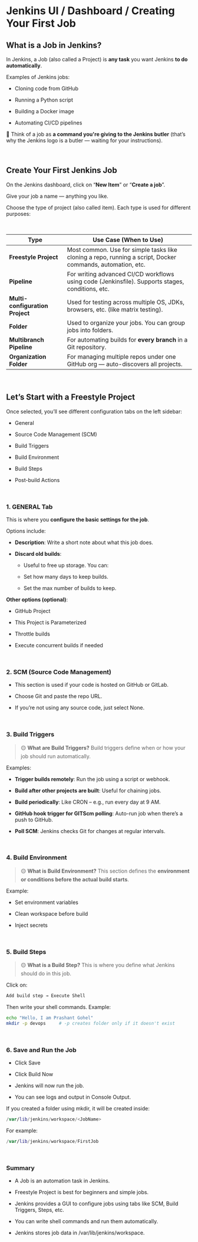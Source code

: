 # Jenkins UI / Dashboard / Creating Your First Job

## What is a Job in Jenkins?
In Jenkins, a Job (also called a Project) is **any task** you want Jenkins **to do automatically**.

Examples of Jenkins jobs:

- Cloning code from GitHub

- Running a Python script

- Building a Docker image

- Automating CI/CD pipelines

📌 Think of a job as **a command you're giving to the Jenkins butler** (that’s why the Jenkins logo is a butler — waiting for your instructions).

<br>

## Create Your First Jenkins Job
On the Jenkins dashboard, click on “**New Item**” or “**Create a job**”.

Give your job a name — anything you like.

Choose the type of project (also called item).
Each type is used for different purposes:

<br>

| Type                            | Use Case (When to Use)                                                                                     |
| ------------------------------- | ---------------------------------------------------------------------------------------------------------- |
| **Freestyle Project**           | Most common. Use for simple tasks like cloning a repo, running a script, Docker commands, automation, etc. |
| **Pipeline**                    | For writing advanced CI/CD workflows using code (Jenkinsfile). Supports stages, conditions, etc.           |
| **Multi-configuration Project** | Used for testing across multiple OS, JDKs, browsers, etc. (like matrix testing).                           |
| **Folder**                      | Used to organize your jobs. You can group jobs into folders.                                               |
| **Multibranch Pipeline**        | For automating builds for **every branch** in a Git repository.                                            |
| **Organization Folder**         | For managing multiple repos under one GitHub org — auto-discovers all projects.                            |

<br>

## Let’s Start with a Freestyle Project
Once selected, you’ll see different configuration tabs on the left sidebar:

- General

- Source Code Management (SCM)

- Build Triggers

- Build Environment

- Build Steps

- Post-build Actions

<br>

### 1. GENERAL Tab
This is where you **configure the basic settings for the job**.

Options include:

- **Description**: Write a short note about what this job does.

- **Discard old builds**:
    - Useful to free up storage. You can:

    - Set how many days to keep builds.

    - Set the max number of builds to keep.

**Other options (optional)**:

- GitHub Project

- This Project is Parameterized

- Throttle builds

- Execute concurrent builds if needed

<br>

### 2. SCM (Source Code Management)
- This section is used if your code is hosted on GitHub or GitLab.

- Choose Git and paste the repo URL.

- If you’re not using any source code, just select None.

<br>

### 3. Build Triggers
> 🟡 **What are Build Triggers?**
Build triggers define when or how your job should run automatically.

Examples:

- **Trigger builds remotely**: Run the job using a script or webhook.

- **Build after other projects are built**: Useful for chaining jobs.

- **Build periodically**: Like CRON – e.g., run every day at 9 AM.

- **GitHub hook trigger for GITScm polling**: Auto-run job when there’s a push to GitHub.

- **Poll SCM**: Jenkins checks Git for changes at regular intervals.

<br>

### 4. Build Environment
> 🟡 **What is Build Environment?**
This section defines the **environment or conditions before the actual build starts**.

Example:
- Set environment variables

- Clean workspace before build

- Inject secrets

<br>

### 5. Build Steps
> 🟡 **What is a Build Step?**
This is where you define what Jenkins should do in this job.

Click on:
```bash
Add build step → Execute Shell
```

Then write your shell commands. Example:
```bash
echo "Hello, I am Prashant Gohel"
mkdir -p devops     # -p creates folder only if it doesn't exist
```

<br>

### 6. Save and Run the Job
- Click Save

- Click Build Now

- Jenkins will now run the job.

- You can see logs and output in Console Output.

If you created a folder using mkdir, it will be created inside:
```swift
/var/lib/jenkins/workspace/<JobName>
```

For example:

```swift
/var/lib/jenkins/workspace/FirstJob
```

<br>

### Summary
- A Job is an automation task in Jenkins.

- Freestyle Project is best for beginners and simple jobs.

- Jenkins provides a GUI to configure jobs using tabs like SCM, Build Triggers, Steps, etc.

- You can write shell commands and run them automatically.

- Jenkins stores job data in /var/lib/jenkins/workspace.